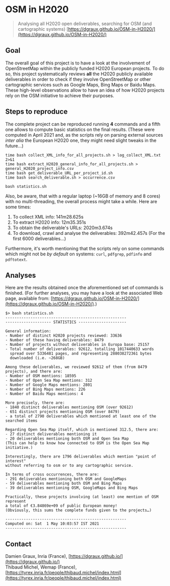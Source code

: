 OSM in H2020
============

> Analysing all H2020 open deliverables, searching for OSM (and cartographic systems)
> [https://dgraux.github.io/OSM-in-H2020/](https://dgraux.github.io/OSM-in-H2020/)

Goal
----

The overall goal of this project is to have a look at the involvement
of OpenStreetMap within the publicly funded H2020 European
projects. To do so, this project systematically reviews **all** the
H2020 publicly available deliverables in order to check if they
involve OpenStreetMap or other cartographic services such as Google
Maps, Bing Maps or Baidu Maps. These high-level observations allow to
have an idea of how H2020 projects rely on the OSM initiative to
achieve their purposes.

Steps to reproduce
------------------

The complete project can be reproduced running **4** commands and a
fifth one allows to compute basic statistics on the final
results. (These were computed in April 2021 and, as the scripts rely
on parsing external sources _inter alia_ the European H2020 one, they
might need slight tweaks in the future...)

```
time bash collect_XML_info_for_all_projects.sh > log_collect_XML.txt 2>&1
time bash extract_H2020_general_info_for_all_projects.sh > general_H2020_project_info.csv
time bash get_deliverable_URL_per_project_id.sh
time bash search_deliverable.sh > occurrence.csv

bash statistics.sh
```

Also, be aware, that with a regular laptop (~16GB of memory and 8
cores) with no multi-threading, the overall process might take a
while. Here are some times:

1. To collect XML info: 141m28.625s
2. To extract H2020 info: 12m35.351s
3. To obtain the deliverable's URLs: 2020m3.674s
4. To download, crawl and analyse the deliverables: 392m42.457s (For the first 6000 deliverables...)

Furthermore, it's worth mentioning that the scripts rely on some
commands which might not be *by default* on systems: `curl`,
`pdfgrep`, `pdfinfo` and `pdftotext`.

Analyses
--------

Here are the results obtained once the aforementioned set of commands
is finished. (For further analyses, you may have a look at the
associated Web page, available from:
[https://dgraux.github.io/OSM-in-H2020/](https://dgraux.github.io/OSM-in-H2020/).)

```
$> bash statistics.sh
-----------------------------------------------------
-------------------- STATISTICS ---------------------

General information:
- Number of distinct H2020 projects reviewed: 33636
- Number of these having deliverables: 8479
- Number of projects without deliverables in Europa base: 25157
- Total number of deliverables: 92612, totalling 1017440633 words
  spread over 5336481 pages, and representing 288038272361 bytes
  downloaded (i.e. ~268GB)

Among these deliverables, we reviewed 92612 of them (from 8479
projects), and there are:
- Number of OSM mentions: 18595
- Number of Open Sea Map mentions: 312
- Number of Google Maps mentions: 2801
- Number of Bing Maps mentions: 226
- Number of Baidu Maps mentions: 4

More precisely, there are:
- 1840 distinct deliverables mentioning OSM (over 92612)
- 651 distinct projects mentioning OSM (over 8479)
- a total of 2790 deliverables which mentioned at least one of the searched items

Regarding Open Sea Map itself, which is mentioned 312.5, there are:
- 27 distinct deliverables mentioning it
- 20 deliverables mentioning both OSM and Open Sea Map
(This can help to know how connected to OSM is the Open Sea Map initiative.)

Interestingly, there are 1796 deliverables which mention "point of interest"
without referring to osm or to any cartographic service.

In terms of cross occurrences, there are:
- 291 deliverables mentioning both OSM and GoogleMaps
- 59 deliverables mentioning both OSM and Bing Maps
- 39 deliverables mentioning OSM, GoogleMaps and Bing Maps

Practically, these projects involving (at least) one mention of OSM represent
a total of €3.84869e+09 of public European money!
(Obviously, this sums the complete funds given to the projects…)

-----------------------------------------------------
Computed on: Sat  1 May 10:03:57 IST 2021
-----------------------------------------------------
```

Contact
-------

Damien Graux, Inria (France), [https://dgraux.github.io/](https://dgraux.github.io/)  
Thibaud Michel, Wemap (France), [https://tyrex.inria.fr/people/thibaud.michel/index.html](https://tyrex.inria.fr/people/thibaud.michel/index.html)

